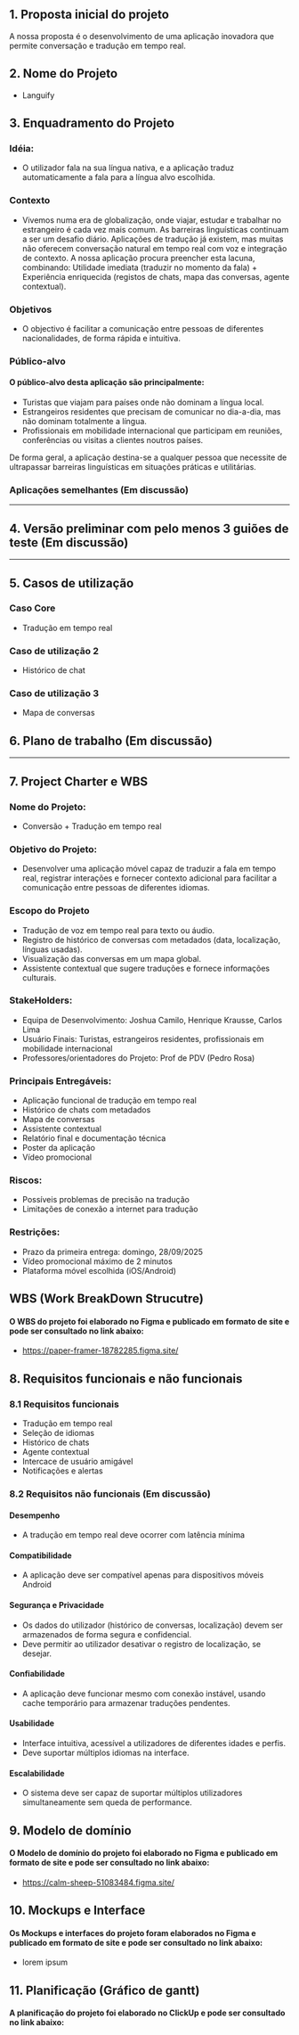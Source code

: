 ## 1. Proposta inicial do projeto
A nossa proposta é o desenvolvimento de uma aplicação inovadora que permite conversação e tradução em tempo real.

## 2. Nome do Projeto
- Languify

## 3. Enquadramento do Projeto
### Idéia: 
- O utilizador fala na sua língua nativa, e a aplicação traduz automaticamente a fala para a língua alvo escolhida.
### Contexto 
- Vivemos numa era de globalização, onde viajar, estudar e trabalhar no estrangeiro é cada vez mais comum. As barreiras linguísticas continuam a ser um desafio diário. Aplicações de tradução já existem, mas muitas não oferecem conversação natural em tempo real com voz e integração de contexto. A nossa aplicação procura preencher esta lacuna, combinando: Utilidade imediata (traduzir no momento da fala) + Experiência enriquecida (registos de chats, mapa das conversas, agente contextual).

### Objetivos
-  O objectivo é facilitar a comunicação entre pessoas de diferentes nacionalidades, de forma rápida e intuitiva.

### Público-alvo
#### O público-alvo desta aplicação são principalmente:
- Turistas que viajam para países onde não dominam a língua local.
- Estrangeiros residentes que precisam de comunicar no dia-a-dia, mas não dominam totalmente a língua.
- Profissionais em mobilidade internacional que participam em reuniões, conferências ou visitas a clientes noutros países.

De forma geral, a aplicação destina-se a qualquer pessoa que necessite de ultrapassar barreiras linguísticas em situações práticas e utilitárias.

### Aplicações semelhantes (Em discussão)
--------------------------------------------------------------


## 4. Versão preliminar com pelo menos 3 guiões de teste (Em discussão)
-----------------------------------------------------------


## 5. Casos de utilização
### Caso Core
- Tradução em tempo real
### Caso de utilização 2
- Histórico de chat
### Caso de utilização 3
- Mapa de conversas

## 6. Plano de trabalho (Em discussão)
----------------------------------------------------------------

## 7. Project Charter e WBS

### Nome do Projeto:
- Conversão + Tradução em tempo real
### Objetivo do Projeto: 
- Desenvolver uma aplicação móvel capaz de traduzir a fala em tempo real, registrar interações e fornecer contexto adicional para facilitar a comunicação entre pessoas de diferentes idiomas.

### Escopo do Projeto
- Tradução de voz em tempo real para texto ou áudio.
- Registro de histórico de conversas com metadados (data, localização, línguas usadas).
- Visualização das conversas em um mapa global.
- Assistente contextual que sugere traduções e fornece informações culturais.

### StakeHolders:
- Equipa de Desenvolvimento: Joshua Camilo, Henrique Krausse, Carlos Lima
- Usuário Finais: Turistas, estrangeiros residentes, profissionais em mobilidade internacional
- Professores/orientadores do Projeto: Prof de PDV (Pedro Rosa)

### Principais Entregáveis:
- Aplicação funcional de tradução em tempo real
- Histórico de chats com metadados
- Mapa de conversas
- Assistente contextual
- Relatório final e documentação técnica
- Poster da aplicação
- Vídeo promocional

### Riscos: 
- Possíveis problemas de precisão na tradução
- Limitações de conexão a internet para tradução

### Restrições: 
- Prazo da primeira entrega: domingo, 28/09/2025
- Vídeo promocional máximo de 2 minutos
- Plataforma móvel escolhida (iOS/Android)

## WBS (Work BreakDown Strucutre)
#### O WBS do projeto foi elaborado no Figma e publicado em formato de site e pode ser consultado no link abaixo:
- https://paper-framer-18782285.figma.site/

## 8. Requisitos funcionais e não funcionais
### 8.1 Requisitos funcionais
- Tradução em tempo real
- Seleção de idiomas
- Histórico de chats
- Agente contextual
- Intercace de usuário amigável
- Notificações e alertas

### 8.2 Requisitos não funcionais (Em discussão)

#### Desempenho
- A tradução em tempo real deve ocorrer com latência mínima
#### Compatibilidade
- A aplicação deve ser compatível apenas para dispositivos móveis Android
#### Segurança e Privacidade
- Os dados do utilizador (histórico de conversas, localização) devem ser armazenados de forma segura e confidencial.
- Deve permitir ao utilizador desativar o registro de localização, se desejar.
#### Confiabilidade
- A aplicação deve funcionar mesmo com conexão instável, usando cache temporário para armazenar traduções pendentes.
#### Usabilidade
- Interface intuitiva, acessível a utilizadores de diferentes idades e perfis.
- Deve suportar múltiplos idiomas na interface.
#### Escalabilidade
- O sistema deve ser capaz de suportar múltiplos utilizadores simultaneamente sem queda de performance.

## 9. Modelo de domínio 
#### O Modelo de domínio do projeto foi elaborado no Figma e publicado em formato de site e pode ser consultado no link abaixo:
- https://calm-sheep-51083484.figma.site/

## 10. Mockups e Interface
#### Os Mockups e interfaces do projeto foram elaborados no Figma e publicado em formato de site e pode ser consultado no link abaixo:
- lorem ipsum

## 11. Planificação (Gráfico de gantt)
#### A planificação do projeto foi elaborado no ClickUp e pode ser consultado no link abaixo:
